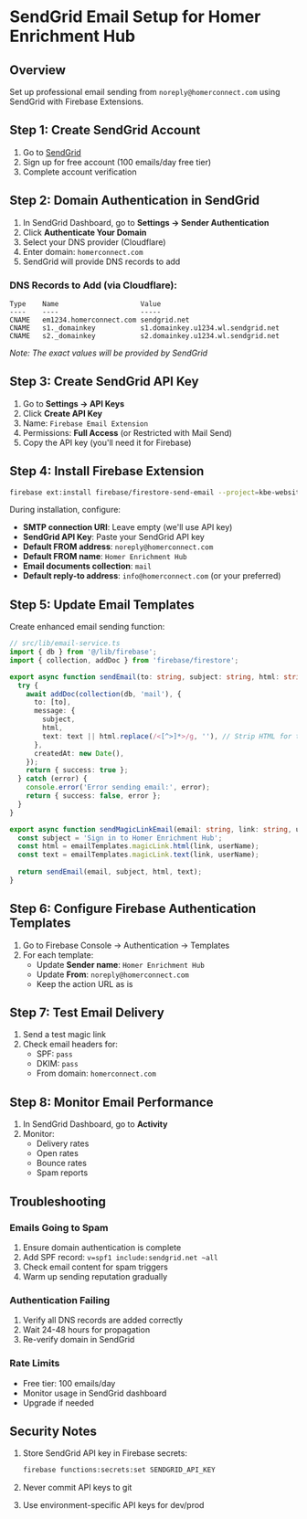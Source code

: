 # SendGrid Email Setup for Homer Enrichment Hub

## Overview
Set up professional email sending from `noreply@homerconnect.com` using SendGrid with Firebase Extensions.

## Step 1: Create SendGrid Account

1. Go to [SendGrid](https://sendgrid.com)
2. Sign up for free account (100 emails/day free tier)
3. Complete account verification

## Step 2: Domain Authentication in SendGrid

1. In SendGrid Dashboard, go to **Settings → Sender Authentication**
2. Click **Authenticate Your Domain**
3. Select your DNS provider (Cloudflare)
4. Enter domain: `homerconnect.com`
5. SendGrid will provide DNS records to add

### DNS Records to Add (via Cloudflare):

```
Type    Name                    Value
----    ----                    -----
CNAME   em1234.homerconnect.com sendgrid.net
CNAME   s1._domainkey           s1.domainkey.u1234.wl.sendgrid.net
CNAME   s2._domainkey           s2.domainkey.u1234.wl.sendgrid.net
```

*Note: The exact values will be provided by SendGrid*

## Step 3: Create SendGrid API Key

1. Go to **Settings → API Keys**
2. Click **Create API Key**
3. Name: `Firebase Email Extension`
4. Permissions: **Full Access** (or Restricted with Mail Send)
5. Copy the API key (you'll need it for Firebase)

## Step 4: Install Firebase Extension

```bash
firebase ext:install firebase/firestore-send-email --project=kbe-website
```

During installation, configure:
- **SMTP connection URI**: Leave empty (we'll use API key)
- **SendGrid API Key**: Paste your SendGrid API key
- **Default FROM address**: `noreply@homerconnect.com`
- **Default FROM name**: `Homer Enrichment Hub`
- **Email documents collection**: `mail`
- **Default reply-to address**: `info@homerconnect.com` (or your preferred)

## Step 5: Update Email Templates

Create enhanced email sending function:

```typescript
// src/lib/email-service.ts
import { db } from '@/lib/firebase';
import { collection, addDoc } from 'firebase/firestore';

export async function sendEmail(to: string, subject: string, html: string, text?: string) {
  try {
    await addDoc(collection(db, 'mail'), {
      to: [to],
      message: {
        subject,
        html,
        text: text || html.replace(/<[^>]*>/g, ''), // Strip HTML for text version
      },
      createdAt: new Date(),
    });
    return { success: true };
  } catch (error) {
    console.error('Error sending email:', error);
    return { success: false, error };
  }
}

export async function sendMagicLinkEmail(email: string, link: string, userName?: string) {
  const subject = 'Sign in to Homer Enrichment Hub';
  const html = emailTemplates.magicLink.html(link, userName);
  const text = emailTemplates.magicLink.text(link, userName);
  
  return sendEmail(email, subject, html, text);
}
```

## Step 6: Configure Firebase Authentication Templates

1. Go to Firebase Console → Authentication → Templates
2. For each template:
   - Update **Sender name**: `Homer Enrichment Hub`
   - Update **From**: `noreply@homerconnect.com`
   - Keep the action URL as is

## Step 7: Test Email Delivery

1. Send a test magic link
2. Check email headers for:
   - SPF: `pass`
   - DKIM: `pass`
   - From domain: `homerconnect.com`

## Step 8: Monitor Email Performance

1. In SendGrid Dashboard, go to **Activity**
2. Monitor:
   - Delivery rates
   - Open rates
   - Bounce rates
   - Spam reports

## Troubleshooting

### Emails Going to Spam
1. Ensure domain authentication is complete
2. Add SPF record: `v=spf1 include:sendgrid.net ~all`
3. Check email content for spam triggers
4. Warm up sending reputation gradually

### Authentication Failing
1. Verify all DNS records are added correctly
2. Wait 24-48 hours for propagation
3. Re-verify domain in SendGrid

### Rate Limits
- Free tier: 100 emails/day
- Monitor usage in SendGrid dashboard
- Upgrade if needed

## Security Notes

1. Store SendGrid API key in Firebase secrets:
   ```bash
   firebase functions:secrets:set SENDGRID_API_KEY
   ```

2. Never commit API keys to git
3. Use environment-specific API keys for dev/prod